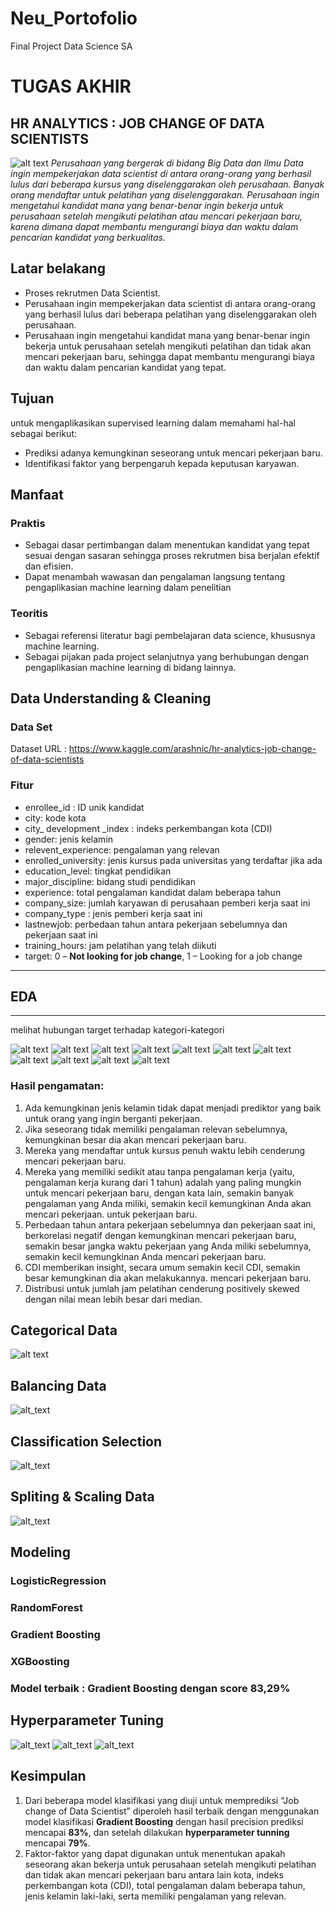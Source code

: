 # Neu_Portofolio
Final Project Data Science SA 


# TUGAS AKHIR 
## HR ANALYTICS : JOB CHANGE OF  DATA SCIENTISTS
![alt text](https://greatpeopleinside.com/wp-content/uploads/2019/06/analytics-1030x618.jpg)
*Perusahaan yang bergerak di bidang Big Data dan Ilmu Data ingin mempekerjakan data scientist di antara orang-orang yang berhasil lulus dari beberapa kursus yang diselenggarakan oleh perusahaan. Banyak orang mendaftar untuk pelatihan yang diselenggarakan. Perusahaan ingin mengetahui kandidat mana yang benar-benar ingin bekerja untuk perusahaan setelah mengikuti pelatihan atau mencari pekerjaan baru, karena dimana dapat membantu mengurangi biaya dan waktu dalam pencarian kandidat yang berkualitas.*

## Latar belakang
* Proses rekrutmen Data Scientist.
* Perusahaan ingin mempekerjakan data scientist di antara orang-orang yang berhasil lulus dari beberapa pelatihan yang diselenggarakan oleh perusahaan. 
* Perusahaan ingin mengetahui kandidat mana yang benar-benar ingin bekerja untuk perusahaan setelah mengikuti pelatihan dan tidak akan mencari pekerjaan baru, sehingga dapat membantu mengurangi biaya dan waktu dalam pencarian kandidat yang tepat.

## Tujuan
untuk mengaplikasikan supervised learning dalam memahami hal-hal sebagai berikut:
* Prediksi adanya kemungkinan seseorang untuk mencari pekerjaan baru.
* Identifikasi faktor yang berpengaruh kepada keputusan karyawan.

## Manfaat
### Praktis
* Sebagai dasar pertimbangan dalam menentukan kandidat yang tepat sesuai dengan sasaran sehingga proses rekrutmen bisa berjalan efektif dan efisien.
* Dapat menambah wawasan dan pengalaman langsung tentang pengaplikasian machine learning dalam penelitian
### Teoritis
* Sebagai referensi literatur bagi pembelajaran data science, khususnya machine learning.
* Sebagai pijakan pada project selanjutnya yang berhubungan dengan pengaplikasian  machine learning di bidang lainnya.

## Data Understanding & Cleaning

### Data Set
Dataset URL : https://www.kaggle.com/arashnic/hr-analytics-job-change-of-data-scientists

### Fitur
* enrollee_id :  ID unik kandidat
* city:  kode kota
* city_ development _index :  indeks perkembangan kota (CDI) 
* gender:  jenis kelamin 
* relevent_experience: pengalaman yang relevan 
* enrolled_university: jenis kursus pada universitas yang terdaftar jika ada 
* education_level: tingkat pendidikan
* major_discipline: bidang studi pendidikan
* experience: total pengalaman kandidat dalam beberapa tahun
* company_size: jumlah karyawan di perusahaan pemberi kerja saat ini 
* company_type : jenis pemberi kerja saat ini
* lastnewjob: perbedaan tahun antara pekerjaan sebelumnya dan pekerjaan saat ini
* training_hours: jam pelatihan yang telah diikuti
* target: 0 – **Not looking for job change**,             1 – Looking for a job change


***
## EDA
***
melihat hubungan target terhadap kategori-kategori  

![alt text](https://github.com/pembelajardata/Neu_Portofolio/blob/main/EDA1.png)
![alt text](https://github.com/pembelajardata/Neu_Portofolio/blob/main/EDA2.png)
![alt text](https://github.com/pembelajardata/Neu_Portofolio/blob/main/EDA4.png)
![alt text](https://github.com/pembelajardata/Neu_Portofolio/blob/main/EDA5.png)
![alt text](https://github.com/pembelajardata/Neu_Portofolio/blob/main/EDA6.png)
![alt text](https://github.com/pembelajardata/Neu_Portofolio/blob/main/EDA7.png)
![alt text](https://github.com/pembelajardata/Neu_Portofolio/blob/main/EDA8.png)
![alt text](https://github.com/pembelajardata/Neu_Portofolio/blob/main/EDA9.png)
![alt text](https://github.com/pembelajardata/Neu_Portofolio/blob/main/EDA10.png)
![alt text](https://github.com/pembelajardata/Neu_Portofolio/blob/main/EDA11.png)
![alt text](https://github.com/pembelajardata/Neu_Portofolio/blob/main/EDA12.png)


### Hasil pengamatan:
1. Ada kemungkinan jenis kelamin tidak dapat menjadi prediktor yang baik untuk orang yang ingin berganti pekerjaan.
2. Jika seseorang tidak memiliki pengalaman relevan sebelumnya, kemungkinan besar dia akan mencari pekerjaan baru.
3. Mereka yang mendaftar untuk kursus penuh waktu lebih cenderung mencari pekerjaan baru.
4. Mereka yang memiliki sedikit atau tanpa pengalaman kerja (yaitu, pengalaman kerja kurang dari 1 tahun) adalah yang paling mungkin untuk mencari pekerjaan baru, dengan kata lain, semakin banyak pengalaman yang Anda miliki, semakin kecil kemungkinan Anda akan mencari pekerjaan. untuk pekerjaan baru.
5. Perbedaan tahun antara pekerjaan sebelumnya dan pekerjaan saat ini, berkorelasi negatif dengan kemungkinan mencari pekerjaan baru, semakin besar jangka waktu pekerjaan yang Anda miliki sebelumnya, semakin kecil kemungkinan Anda mencari pekerjaan baru. 
6. CDI memberikan insight, secara umum semakin kecil CDI, semakin besar kemungkinan dia akan melakukannya. mencari pekerjaan baru. 
7. Distribusi untuk jumlah jam pelatihan cenderung positively skewed dengan nilai mean lebih besar  dari median.



## Categorical Data

![alt text](https://github.com/pembelajardata/Neu_Portofolio/blob/main/Categorical%20Data.png)

## Balancing Data

![alt_text](https://github.com/pembelajardata/Neu_Portofolio/blob/main/Balancing%20Data1.png)

## Classification Selection

![alt_text](https://github.com/pembelajardata/Neu_Portofolio/blob/main/Classification%20Selection.png)

## Spliting & Scaling Data

![alt_text](https://github.com/pembelajardata/Neu_Portofolio/blob/main/Spliting%20%26%20Scaling%20Data.png)

## Modeling

### LogisticRegression

### RandomForest

### Gradient Boosting

### XGBoosting

### Model terbaik : Gradient Boosting dengan score 83,29%


## Hyperparameter Tuning

![alt_text](https://github.com/pembelajardata/Neu_Portofolio/blob/main/Hyperparameter-Tuning-1.png)
![alt_text](https://github.com/pembelajardata/Neu_Portofolio/blob/main/Hyperparameter-Tuning-2.png)
![alt_text](https://github.com/pembelajardata/Neu_Portofolio/blob/main/Hyperparameter-Tuning-3.png)

## Kesimpulan
1. Dari beberapa model klasifikasi yang diuji untuk memprediksi “Job change of Data Scientist” diperoleh hasil terbaik dengan menggunakan model klasifikasi **Gradient Boosting** dengan hasil precision prediksi mencapai **83%**, dan setelah dilakukan **hyperparameter tunning** mencapai **79%**.
2. Faktor-faktor yang dapat digunakan untuk menentukan apakah seseorang akan bekerja untuk perusahaan setelah mengikuti pelatihan dan tidak akan mencari pekerjaan baru antara lain kota, indeks perkembangan kota (CDI), total pengalaman dalam beberapa tahun, jenis kelamin laki-laki, serta memiliki pengalaman yang relevan. 




